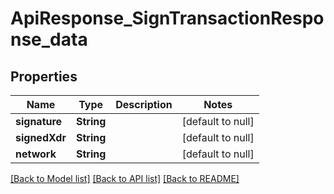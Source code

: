 # ApiResponse_SignTransactionResponse_data
## Properties

| Name | Type | Description | Notes |
|------------ | ------------- | ------------- | -------------|
| **signature** | **String** |  | [default to null] |
| **signedXdr** | **String** |  | [default to null] |
| **network** | **String** |  | [default to null] |

[[Back to Model list]](../README.md#documentation-for-models) [[Back to API list]](../README.md#documentation-for-api-endpoints) [[Back to README]](../README.md)

